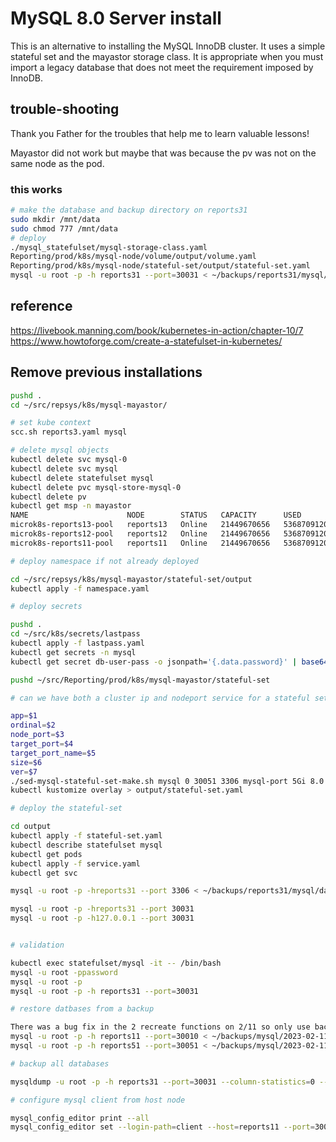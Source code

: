 # MySQL 8.0 Server install

This is an alternative to installing the MySQL InnoDB cluster. It uses a simple stateful set and the mayastor storage class. It is appropriate when you must import a legacy database that does not meet the requirement imposed by InnoDB.

## trouble-shooting

Thank you Father for the troubles that help me to learn valuable lessons!

Mayastor did not work but maybe that was because the pv was not on the same node as the pod.

### this works

```bash
# make the database and backup directory on reports31
sudo mkdir /mnt/data
sudo chmod 777 /mnt/data
# deploy 
./mysql_statefulset/mysql-storage-class.yaml
Reporting/prod/k8s/mysql-node/volume/output/volume.yaml
Reporting/prod/k8s/mysql-node/stateful-set/output/stateful-set.yaml
mysql -u root -p -h reports31 --port=30031 < ~/backups/reports31/mysql/2023-10-19-17:29:22.sql.bak
```

## reference

<https://livebook.manning.com/book/kubernetes-in-action/chapter-10/7>
<https://www.howtoforge.com/create-a-statefulset-in-kubernetes/>

## Remove previous installations

```bash
pushd .
cd ~/src/repsys/k8s/mysql-mayastor/

# set kube context
scc.sh reports3.yaml mysql

# delete mysql objects
kubectl delete svc mysql-0
kubectl delete svc mysql
kubectl delete statefulset mysql
kubectl delete pvc mysql-store-mysql-0
kubectl delete pv
kubectl get msp -n mayastor
NAME                      NODE        STATUS   CAPACITY      USED         AVAILABLE
microk8s-reports13-pool   reports13   Online   21449670656   5368709120   16080961536
microk8s-reports12-pool   reports12   Online   21449670656   5368709120   16080961536
microk8s-reports11-pool   reports11   Online   21449670656   5368709120   16080961536

# deploy namespace if not already deployed

cd ~/src/repsys/k8s/mysql-mayastor/stateful-set/output
kubectl apply -f namespace.yaml

# deploy secrets

pushd .
cd ~/src/k8s/secrets/lastpass
kubectl apply -f lastpass.yaml
kubectl get secrets -n mysql
kubectl get secret db-user-pass -o jsonpath='{.data.password}' | base64 --decode

pushd ~/src/Reporting/prod/k8s/mysql-mayastor/stateful-set

# can we have both a cluster ip and nodeport service for a stateful set

app=$1
ordinal=$2
node_port=$3
target_port=$4
target_port_name=$5
size=$6
ver=$7
./sed-mysql-stateful-set-make.sh mysql 0 30051 3306 mysql-port 5Gi 8.0
kubectl kustomize overlay > output/stateful-set.yaml

# deploy the stateful-set

cd output
kubectl apply -f stateful-set.yaml
kubectl describe statefulset mysql
kubectl get pods
kubectl apply -f service.yaml
kubectl get svc

mysql -u root -p -hreports31 --port 3306 < ~/backups/reports31/mysql/database/ETL2023-10-19-18:14:46.sql.bak

mysql -u root -p -hreports31 --port 30031
mysql -u root -p -h127.0.0.1 --port 30031


# validation

kubectl exec statefulset/mysql -it -- /bin/bash
mysql -u root -ppassword
mysql -u root -p
mysql -u root -p -h reports31 --port=30031

# restore datbases from a backup

There was a bug fix in the 2 recreate functions on 2/11 so only use backups created after this date
mysql -u root -p -h reports11 --port=30010 < ~/backups/mysql/2023-02-11-18:08:21.sql.bak
mysql -u root -p -h reports51 --port=30051 < ~/backups/mysql/2023-02-11-18:08:21.sql.bak

# backup all databases

mysqldump -u root -p -h reports31 --port=30031 --column-statistics=0 --add-drop-table --routines --all-databases > ~/backups/mysql/$(/bin/date +\%Y-\%m-\%d-\%R:\%S).sql.bak

# configure mysql client from host node

mysql_config_editor print --all
mysql_config_editor set --login-path=client --host=reports11 --port=30011 --user=root --password
